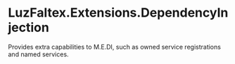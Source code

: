 # LuzFaltex.Extensions.DependencyInjection
Provides extra capabilities to M.E.DI, such as owned service registrations and named services.
